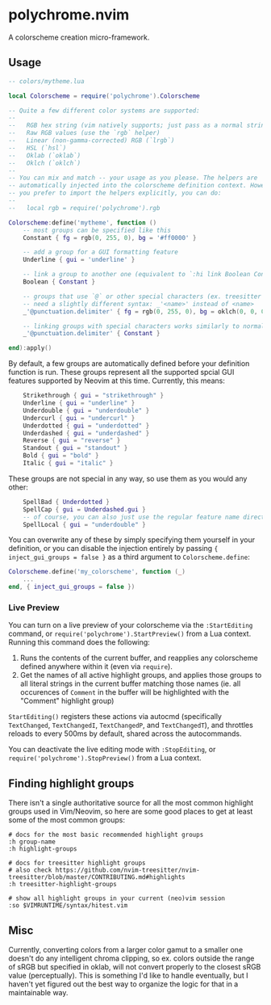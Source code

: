 # polychrome.nvim

A colorscheme creation micro-framework.

## Usage

```lua
-- colors/mytheme.lua

local Colorscheme = require('polychrome').Colorscheme

-- Quite a few different color systems are supported:
--
--   RGB hex string (vim natively supports; just pass as a normal string)
--   Raw RGB values (use the `rgb` helper)
--   Linear (non-gamma-corrected) RGB (`lrgb`)
--   HSL (`hsl`)
--   Oklab (`oklab`)
--   Oklch (`oklch`)
--
-- You can mix and match -- your usage as you please. The helpers are
-- automatically injected into the colorscheme definition context. However, if
-- you prefer to import the helpers explicitly, you can do:
--
--   local rgb = require('polychrome').rgb

Colorscheme:define('mytheme', function ()
    -- most groups can be specified like this
    Constant { fg = rgb(0, 255, 0), bg = '#ff0000' }

    -- add a group for a GUI formatting feature
    Underline { gui = 'underline' }

    -- link a group to another one (equivalent to `:hi link Boolean Constant`)
    Boolean { Constant }

    -- groups that use `@` or other special characters (ex. treesitter groups)
    -- need a slightly different syntax: _'<name>' instead of <name>
    _'@punctuation.delimiter' { fg = rgb(0, 255, 0), bg = oklch(0, 0, 0) }

    -- linking groups with special characters works similarly to normal
    _'@punctuation.delimiter' { Constant }

end):apply()
```

By default, a few groups are automatically defined before your definition
function is run. These groups represent all the supported spcial GUI features
supported by Neovim at this time. Currently, this means:

```lua
    Strikethrough { gui = "strikethrough" }
    Underline { gui = "underline" }
    Underdouble { gui = "underdouble" }
    Undercurl { gui = "undercurl" }
    Underdotted { gui = "underdotted" }
    Underdashed { gui = "underdashed" }
    Reverse { gui = "reverse" }
    Standout { gui = "standout" }
    Bold { gui = "bold" }
    Italic { gui = "italic" }
```

These groups are not special in any way, so use them as you would any other:

```lua
    SpellBad { Underdotted }
    SpellCap { gui = Underdashed.gui }
    -- of course, you can also just use the regular feature name directly
    SpellLocal { gui = "underdouble" }
```

You can overwrite any of these by simply specifying them yourself in your
definition, or you can disable the injection entirely by passing `{
inject_gui_groups = false }` as a third argument to `Colorscheme.define`:

```lua
Colorscheme.define('my_colorscheme', function (_)
    ...
end, { inject_gui_groups = false })
```

### Live Preview

You can turn on a live preview of your colorscheme via the `:StartEditing`
command, or `require('polychrome').StartPreview()` from a Lua context. Running
this command does the following:

  1. Runs the contents of the current buffer, and reapplies any colorscheme
     defined anywhere within it (even via `require`).
  2. Get the names of all active highlight groups, and applies those groups to
     all literal strings in the current buffer matching those names (ie. all
     occurences of `Comment` in the buffer will be highlighted with the
     "Comment" highlight group)

`StartEditing()` registers these actions via autocmd (specifically
`TextChanged`, `TextChangedI`, `TextChangedP`, and `TextChangedT`), and
throttles reloads to every 500ms by default, shared across the autocommands.

You can deactivate the live editing mode with `:StopEditing`, or
`require('polychrome').StopPreview()` from a Lua context.

## Finding highlight groups

There isn't a single authoritative source for all the most common highlight
groups used in Vim/Neovim, so here are some good places to get at least some of
the most common groups:

```
# docs for the most basic recommended highlight groups
:h group-name
:h highlight-groups

# docs for treesitter highlight groups
# also check https://github.com/nvim-treesitter/nvim-treesitter/blob/master/CONTRIBUTING.md#highlights
:h treesitter-highlight-groups

# show all highlight groups in your current (neo)vim session
:so $VIMRUNTIME/syntax/hitest.vim
```

## Misc

Currently, converting colors from a larger color gamut to a smaller one doesn't
do any intelligent chroma clipping, so ex. colors outside the range of sRGB but
specified in oklab, will not convert properly to the closest sRGB value
(perceptually). This is something I'd like to handle eventually, but I haven't
yet figured out the best way to organize the logic for that in a maintainable
way.
